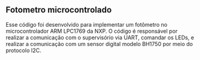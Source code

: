 ## Fotometro microcontrolado

Esse código foi desenvolvido para implementar um fotômetro no microcontrolador ARM LPC1769 da NXP.
O código é responsável por realizar a comunicação com o supervisório via UART, comandar os LEDs, e realizar a comunicação com um sensor digital
modelo BH1750 por meio do protocolo I2C.
